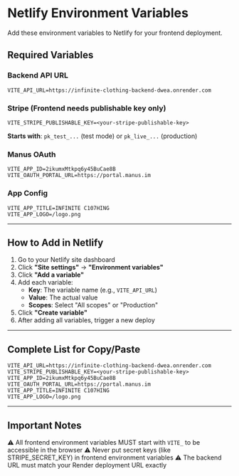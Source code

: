 # Netlify Environment Variables

Add these environment variables to Netlify for your frontend deployment.

## Required Variables

### Backend API URL
```
VITE_API_URL=https://infinite-clothing-backend-dwea.onrender.com
```

### Stripe (Frontend needs publishable key only)
```
VITE_STRIPE_PUBLISHABLE_KEY=<your-stripe-publishable-key>
```
**Starts with**: `pk_test_...` (test mode) or `pk_live_...` (production)

### Manus OAuth
```
VITE_APP_ID=2ikumxMtkpq6y45BuCae8B
VITE_OAUTH_PORTAL_URL=https://portal.manus.im
```

### App Config
```
VITE_APP_TITLE=INFINITE C107HING
VITE_APP_LOGO=/logo.png
```

---

## How to Add in Netlify

1. Go to your Netlify site dashboard
2. Click **"Site settings"** → **"Environment variables"**
3. Click **"Add a variable"**
4. Add each variable:
   - **Key**: The variable name (e.g., `VITE_API_URL`)
   - **Value**: The actual value
   - **Scopes**: Select "All scopes" or "Production"
5. Click **"Create variable"**
6. After adding all variables, trigger a new deploy

---

## Complete List for Copy/Paste

```
VITE_API_URL=https://infinite-clothing-backend-dwea.onrender.com
VITE_STRIPE_PUBLISHABLE_KEY=<your-stripe-publishable-key>
VITE_APP_ID=2ikumxMtkpq6y45BuCae8B
VITE_OAUTH_PORTAL_URL=https://portal.manus.im
VITE_APP_TITLE=INFINITE C107HING
VITE_APP_LOGO=/logo.png
```

---

## Important Notes

⚠️ All frontend environment variables MUST start with `VITE_` to be accessible in the browser
⚠️ Never put secret keys (like STRIPE_SECRET_KEY) in frontend environment variables
⚠️ The backend URL must match your Render deployment URL exactly

